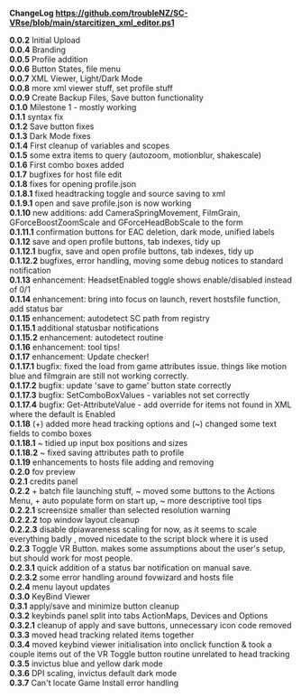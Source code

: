 **ChangeLog https://github.com/troubleNZ/SC-VRse/blob/main/starcitizen_xml_editor.ps1**

**0.0.2** Initial Upload  
**0.0.4** Branding  
**0.0.5** Profile addition  
**0.0.6** Button States, file menu  
**0.0.7** XML Viewer, Light/Dark Mode  
**0.0.8** more xml viewer stuff, set profile stuff  
**0.0.9** Create Backup Files, Save button functionality  
**0.1.0** Milestone 1 - mostly working  
**0.1.1** syntax fix  
**0.1.2** Save button fixes  
**0.1.3** Dark Mode fixes  
**0.1.4** First cleanup of variables and scopes  
**0.1.5** some extra items to query (autozoom, motionblur, shakescale)  
**0.1.6** First combo boxes added  
**0.1.7** bugfixes for host file edit  
**0.1.8** fixes for opening profile.json  
**0.1.8.1** fixed headtracking toggle and source saving to xml  
**0.1.9.1** open and save profile.json is now working  
**0.1.10** new additions: add CameraSpringMovement, FilmGrain, GForceBoostZoomScale and GForceHeadBobScale to the form  
**0.1.11.1** confirmation buttons for EAC deletion, dark mode, unified labels  
**0.1.12** save and open profile buttons, tab indexes, tidy up  
**0.1.12.1** bugfix, save and open profile buttons, tab indexes, tidy up  
**0.1.12.2** bugfixes, error handling, moving some debug notices to standard notification  
**0.1.13** enhancement: HeadsetEnabled toggle shows enable/disabled instead of 0/1  
**0.1.14** enhancement: bring into focus on launch, revert hostsfile function, add status bar  
**0.1.15** enhancement: autodetect SC path from registry  
**0.1.15.1** additional statusbar notifications  
**0.1.15.2** enhancement: autodetect routine  
**0.1.16** enhancement: tool tips!  
**0.1.17** enhancement: Update checker!  
**0.1.17.1** bugfix: fixed the load from game attributes issue. things like motion blue and filmgrain are still not working correctly.  
**0.1.17.2** bugfix: update 'save to game' button state correctly  
**0.1.17.3** bugfix: SetComboBoxValues - variables not set correctly  
**0.1.17.4** bugfix: Get-AttributeValue - add override for items not found in XML where the default is Enabled  
**0.1.18** (+) added more head tracking options and (~) changed some text fields to combo boxes  
**0.1.18.1** ~ tidied up input box positions and sizes  
**0.1.18.2** ~ fixed saving attributes path to profile  
**0.1.19** enhancements to hosts file adding and removing   
**0.2.0** fov preview   
**0.2.1** credits panel  
**0.2.2** + batch file launching stuff, ~ moved some buttons to the Actions Menu, + auto populate form on start up, ~ more descriptive tool tips  
**0.2.2.1** screensize smaller than selected resolution warning  
**0.2.2.2** top window layout cleanup  
**0.2.2.3** disable dpiawareness scaling for now, as it seems to scale everything badly , moved nicedate to the script block where it is used   
**0.2.3** Toggle VR Button. makes some assumptions about the user's setup, but should work for most people.  
**0.2.3.1** quick addition of a status bar notification on manual save.  
**0.2.3.2** some error handling around fovwizard and hosts file  
**0.2.4** menu layout updates  
**0.3.0** KeyBind Viewer  
**0.3.1** apply/save and minimize button cleanup    
**0.3.2** keybinds panel split into tabs ActionMaps, Devices and Options    
**0.3.2.1** cleanup of apply and save buttons, unnecessary icon code removed    
**0.3.3** moved head tracking related items together    
**0.3.4** moved keybind viewer initialisation into onclick function & took a couple items out of the VR Toggle button routine unrelated to head tracking    
**0.3.5** invictus blue and yellow dark mode    
**0.3.6** DPI scaling, invictus default dark mode    
**0.3.7** Can't locate Game Install error handling    
